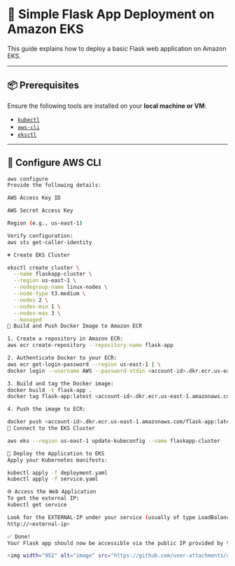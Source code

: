 # 🚀 Simple Flask App Deployment on Amazon EKS

This guide explains how to deploy a basic Flask web application on Amazon EKS.

---

## 📦 Prerequisites

Ensure the following tools are installed on your **local machine or VM**:

- [`kubectl`](https://docs.aws.amazon.com/eks/latest/userguide/install-kubectl.html)
- [`aws-cli`](https://docs.aws.amazon.com/cli/latest/userguide/install-cliv2.html)
- [`eksctl`](https://docs.aws.amazon.com/eks/latest/userguide/eksctl.html)

---

## 🔐 Configure AWS CLI

```bash
aws configure
Provide the following details:

AWS Access Key ID

AWS Secret Access Key

Region (e.g., us-east-1)

Verify configuration:
aws sts get-caller-identity

☸️ Create EKS Cluster

eksctl create cluster \
  --name flaskapp-cluster \
  --region us-east-1 \
  --nodegroup-name linux-nodes \
  --node-type t3.medium \
  --nodes 2 \
  --nodes-min 1 \
  --nodes-max 3 \
  --managed
🐳 Build and Push Docker Image to Amazon ECR

1. Create a repository in Amazon ECR:
aws ecr create-repository --repository-name flask-app

2. Authenticate Docker to your ECR:
aws ecr get-login-password --region us-east-1 | \
docker login --username AWS --password-stdin <account-id>.dkr.ecr.us-east-1.amazonaws.com

3. Build and tag the Docker image:
docker build -t flask-app .
docker tag flask-app:latest <account-id>.dkr.ecr.us-east-1.amazonaws.com/flask-app:latest

4. Push the image to ECR:

docker push <account-id>.dkr.ecr.us-east-1.amazonaws.com/flask-app:latest
🔗 Connect to the EKS Cluster

aws eks --region us-east-1 update-kubeconfig --name flaskapp-cluster

🚀 Deploy the Application to EKS
Apply your Kubernetes manifests:

kubectl apply -f deployment.yaml
kubectl apply -f service.yaml

🌐 Access the Web Application
To get the external IP:
kubectl get service

Look for the EXTERNAL-IP under your service (usually of type LoadBalancer), then open:
http://<external-ip>

✅ Done!
Your Flask app should now be accessible via the public IP provided by the LoadBalancer.

<img width="952" alt="image" src="https://github.com/user-attachments/assets/5d68b6a5-0708-4e93-8cf2-e2c13fb60d63" />




